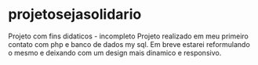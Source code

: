 # projetosejasolidario
Projeto com fins didaticos - incompleto 
Projeto realizado em meu primeiro contato com php e banco de dados my sql.
Em breve estarei reformulando o mesmo e deixando com um design mais dinamico e responsivo.

